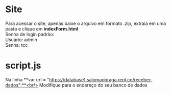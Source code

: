 # Site
Para acessar o site, apenas baixe o arquivo em formato .zip, extraia em uma pasta e clique em **indexForm.html**<br/>
Senha de login padrão:<br/>
Usuário: admin<br/>
Senha: tcc<br/>

# script.js
Na linha **var url = "https://database1.salomaobraga.repl.co/receber-dados";**<br/>
Modifique para o endereço do seu banco de dados<br/>


